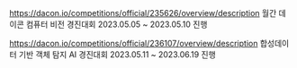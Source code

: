 https://dacon.io/competitions/official/235626/overview/description
월간 데이콘 컴퓨터 비전 경진대회 
2023.05.05 ~ 2023.05.10 진행

https://dacon.io/competitions/official/236107/overview/description
합성데이터 기반 객체 탐지 AI 경진대회
2023.05.11 ~ 2023.06.19 진행
